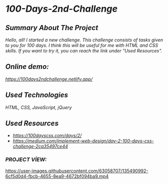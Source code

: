 # *100-Days-2nd-Challenge*

## *Summary About The Project*
*Hello, all! 
I started a new challenge. This challenge consists of tasks given to you for 100 days. I think this will be useful for me with HTML and CSS skills. If you want to try it, you can reach the link under "Used Resources".*

## *Online demo:*
*https://100days2ndchallenge.netlify.app/*

## *Used Technologies*
*HTML, CSS, JavaScript, jQuery*

## *Used Resources*
* *https://100dayscss.com/days/2/*
* *https://medium.com/implement-web-design/day-2-100-days-css-challenge-2ca35497ce44*

### *PROJECT VİEW:*

https://user-images.githubusercontent.com/63058707/135490992-6cf5d0d4-fbcb-4655-8ea9-4672bf094ba9.mp4



